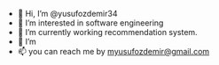 - 👋 Hi, I’m @yusufozdemir34
- 👀 I’m interested in software engineering
- 🌱 I’m currently working recommendation system.
- 💞️ I’m 
- 📫 you can reach me by myusufozdemir@gmail.com

<!---
yusufozdemir34/yusufozdemir34 is a ✨ special ✨ repository because its `README.md` (this file) appears on your GitHub profile.
You can click the Preview link to take a look at your changes.
--->
